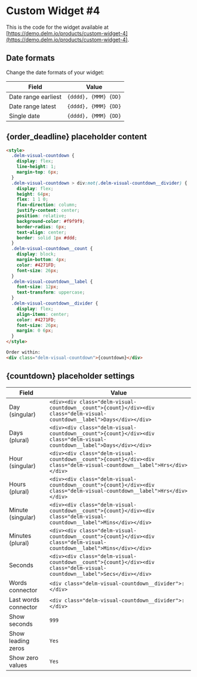 # Custom Widget #4

This is the code for the widget available at [https://demo.delm.io/products/custom-widget-4](https://demo.delm.io/products/custom-widget-4).

## Date formats

Change the date formats of your widget:

| Field               | Value                |
| ------------------- | -------------------- |
| Date range earliest | `{dddd}, {MMM} {DD}` |
| Date range latest   | `{dddd}, {MMM} {DD}` |
| Single date         | `{dddd}, {MMM} {DD}` |

## {order_deadline} placeholder content

```html
<style>
  .delm-visual-countdown {
    display: flex;
    line-height: 1;
    margin-top: 6px;
  }
  .delm-visual-countdown > div:not(.delm-visual-countdown__divider) {
    display: flex;
    height: 64px;
    flex: 1 1 0;
    flex-direction: column;
    justify-content: center;
    position: relative;
    background-color: #f9f9f9;
    border-radius: 6px;
    text-align: center;
    border: solid 1px #ddd;
  }
  .delm-visual-countdown__count {
    display: block;
    margin-bottom: 4px;
    color: #4271FD;
    font-size: 26px;
  }
  .delm-visual-countdown__label {
    font-size: 12px;
    text-transform: uppercase;
  }
  .delm-visual-countdown__divider {
    display: flex;
    align-items: center;
    color: #4271FD;
    font-size: 26px;
    margin: 0 6px;
  }
</style>

Order within:
<div class="delm-visual-countdown">{countdown}</div>
```

## {countdown} placeholder settings

| Field                | Value                                                                                                                    |
| -------------------- | ------------------------------------------------------------------------------------------------------------------------ |
| Day (singular)       | `<div><div class="delm-visual-countdown__count">{count}</div><div class="delm-visual-countdown__label">Days</div></div>` |
| Days (plural)        | `<div><div class="delm-visual-countdown__count">{count}</div><div class="delm-visual-countdown__label">Days</div></div>` |
| Hour (singular)      | `<div><div class="delm-visual-countdown__count">{count}</div><div class="delm-visual-countdown__label">Hrs</div></div>`  |
| Hours (plural)       | `<div><div class="delm-visual-countdown__count">{count}</div><div class="delm-visual-countdown__label">Hrs</div></div>`  |
| Minute (singular)    | `<div><div class="delm-visual-countdown__count">{count}</div><div class="delm-visual-countdown__label">Mins</div></div>` |
| Minutes (plural)     | `<div><div class="delm-visual-countdown__count">{count}</div><div class="delm-visual-countdown__label">Mins</div></div>` |
| Seconds              | `<div><div class="delm-visual-countdown__count">{count}</div><div class="delm-visual-countdown__label">Secs</div></div>` |
| Words connector      | `<div class="delm-visual-countdown__divider">:</div>`                                                                    |
| Last words connector | `<div class="delm-visual-countdown__divider">:</div>`                                                                    |
| Show seconds         | `999`                                                                                                                    |
| Show leading zeros   | `Yes`                                                                                                                    |
| Show zero values     | `Yes`                                                                                                                    |
